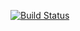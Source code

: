 [![Build Status](https://travis-ci.org/nakisaahmadi/gittest.svg?branch=master)](https://travis-ci.org/nakisaahmadi/gittest)
